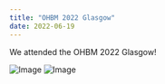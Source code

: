 ```yaml
---
title: "OHBM 2022 Glasgow"
date: 2022-06-19 
---
```


We attended the OHBM 2022 Glasgow!

![Image](//bspl.korea.ac.kr/Board/Gallery/2022/ohbm_2022_1.jpg)
![Image](//bspl.korea.ac.kr/Board/Gallery/2022/ohbm_2022_2.jpg)
